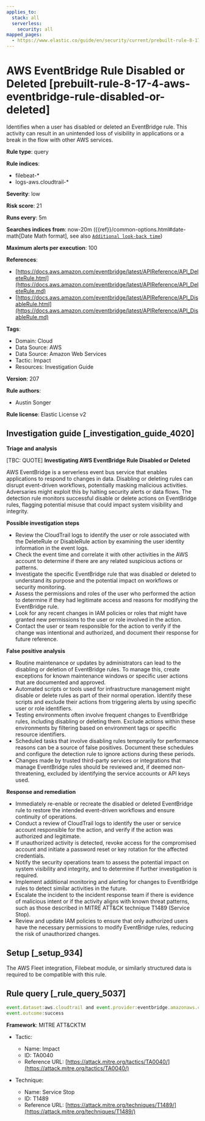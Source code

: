 ```yaml
---
applies_to:
  stack: all
  serverless:
    security: all
mapped_pages:
  - https://www.elastic.co/guide/en/security/current/prebuilt-rule-8-17-4-aws-eventbridge-rule-disabled-or-deleted.html
---
```


# AWS EventBridge Rule Disabled or Deleted [prebuilt-rule-8-17-4-aws-eventbridge-rule-disabled-or-deleted]

Identifies when a user has disabled or deleted an EventBridge rule. This activity can result in an unintended loss of visibility in applications or a break in the flow with other AWS services.

**Rule type**: query

**Rule indices**:

* filebeat-*
* logs-aws.cloudtrail-*

**Severity**: low

**Risk score**: 21

**Runs every**: 5m

**Searches indices from**: now-20m ({{ref}}/common-options.html#date-math[Date Math format], see also [`Additional look-back time`](docs-content://solutions/security/detect-and-alert/create-detection-rule.md#rule-schedule))

**Maximum alerts per execution**: 100

**References**:

* [https://docs.aws.amazon.com/eventbridge/latest/APIReference/API_DeleteRule.html](https://docs.aws.amazon.com/eventbridge/latest/APIReference/API_DeleteRule.md)
* [https://docs.aws.amazon.com/eventbridge/latest/APIReference/API_DisableRule.html](https://docs.aws.amazon.com/eventbridge/latest/APIReference/API_DisableRule.md)

**Tags**:

* Domain: Cloud
* Data Source: AWS
* Data Source: Amazon Web Services
* Tactic: Impact
* Resources: Investigation Guide

**Version**: 207

**Rule authors**:

* Austin Songer

**Rule license**: Elastic License v2

## Investigation guide [_investigation_guide_4020]

**Triage and analysis**

[TBC: QUOTE]
**Investigating AWS EventBridge Rule Disabled or Deleted**

AWS EventBridge is a serverless event bus service that enables applications to respond to changes in data. Disabling or deleting rules can disrupt event-driven workflows, potentially masking malicious activities. Adversaries might exploit this by halting security alerts or data flows. The detection rule monitors successful disable or delete actions on EventBridge rules, flagging potential misuse that could impact system visibility and integrity.

**Possible investigation steps**

* Review the CloudTrail logs to identify the user or role associated with the DeleteRule or DisableRule action by examining the user identity information in the event logs.
* Check the event time and correlate it with other activities in the AWS account to determine if there are any related suspicious actions or patterns.
* Investigate the specific EventBridge rule that was disabled or deleted to understand its purpose and the potential impact on workflows or security monitoring.
* Assess the permissions and roles of the user who performed the action to determine if they had legitimate access and reasons for modifying the EventBridge rule.
* Look for any recent changes in IAM policies or roles that might have granted new permissions to the user or role involved in the action.
* Contact the user or team responsible for the action to verify if the change was intentional and authorized, and document their response for future reference.

**False positive analysis**

* Routine maintenance or updates by administrators can lead to the disabling or deletion of EventBridge rules. To manage this, create exceptions for known maintenance windows or specific user actions that are documented and approved.
* Automated scripts or tools used for infrastructure management might disable or delete rules as part of their normal operation. Identify these scripts and exclude their actions from triggering alerts by using specific user or role identifiers.
* Testing environments often involve frequent changes to EventBridge rules, including disabling or deleting them. Exclude actions within these environments by filtering based on environment tags or specific resource identifiers.
* Scheduled tasks that involve disabling rules temporarily for performance reasons can be a source of false positives. Document these schedules and configure the detection rule to ignore actions during these periods.
* Changes made by trusted third-party services or integrations that manage EventBridge rules should be reviewed and, if deemed non-threatening, excluded by identifying the service accounts or API keys used.

**Response and remediation**

* Immediately re-enable or recreate the disabled or deleted EventBridge rule to restore the intended event-driven workflows and ensure continuity of operations.
* Conduct a review of CloudTrail logs to identify the user or service account responsible for the action, and verify if the action was authorized and legitimate.
* If unauthorized activity is detected, revoke access for the compromised account and initiate a password reset or key rotation for the affected credentials.
* Notify the security operations team to assess the potential impact on system visibility and integrity, and to determine if further investigation is required.
* Implement additional monitoring and alerting for changes to EventBridge rules to detect similar activities in the future.
* Escalate the incident to the incident response team if there is evidence of malicious intent or if the activity aligns with known threat patterns, such as those described in MITRE ATT&CK technique T1489 (Service Stop).
* Review and update IAM policies to ensure that only authorized users have the necessary permissions to modify EventBridge rules, reducing the risk of unauthorized changes.


## Setup [_setup_934]

The AWS Fleet integration, Filebeat module, or similarly structured data is required to be compatible with this rule.


## Rule query [_rule_query_5037]

```js
event.dataset:aws.cloudtrail and event.provider:eventbridge.amazonaws.com and event.action:(DeleteRule or DisableRule) and
event.outcome:success
```

**Framework**: MITRE ATT&CKTM

* Tactic:

    * Name: Impact
    * ID: TA0040
    * Reference URL: [https://attack.mitre.org/tactics/TA0040/](https://attack.mitre.org/tactics/TA0040/)

* Technique:

    * Name: Service Stop
    * ID: T1489
    * Reference URL: [https://attack.mitre.org/techniques/T1489/](https://attack.mitre.org/techniques/T1489/)



